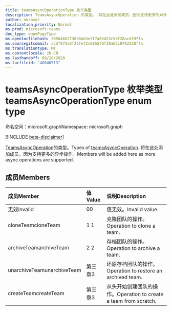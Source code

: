 ```yaml
---
title: teamsAsyncOperationType 枚举类型
description: TeamsAsyncOperation 的类型。 将在此处添加成员，因为支持更多的异步操作。
author: nkramer
localization_priority: Normal
ms.prod: microsoft-teams
doc_type: enumPageType
ms.openlocfilehash: 3056466273638ab3e7f7a05d23c53f28acd297fa
ms.sourcegitcommit: acdf972e2f25fef2c6855f6f28a63c0762228ffa
ms.translationtype: MT
ms.contentlocale: zh-CN
ms.lasthandoff: 09/18/2020
ms.locfileid: "48046513"
---
```

# <a name="teamsasyncoperationtype-enum-type"></a><span data-ttu-id="583a9-104">teamsAsyncOperationType 枚举类型</span><span class="sxs-lookup"><span data-stu-id="583a9-104">teamsAsyncOperationType enum type</span></span>

<span data-ttu-id="583a9-105">命名空间：microsoft.graph</span><span class="sxs-lookup"><span data-stu-id="583a9-105">Namespace: microsoft.graph</span></span>

[!INCLUDE [beta-disclaimer](../../includes/beta-disclaimer.md)]

<span data-ttu-id="583a9-106">[TeamsAsyncOperation](teamsasyncoperation.md)的类型。</span><span class="sxs-lookup"><span data-stu-id="583a9-106">Types of [teamsAsyncOperation](teamsasyncoperation.md).</span></span> <span data-ttu-id="583a9-107">将在此处添加成员，因为支持更多的异步操作。</span><span class="sxs-lookup"><span data-stu-id="583a9-107">Members will be added here as more async operations are supported.</span></span>

## <a name="members"></a><span data-ttu-id="583a9-108">成员</span><span class="sxs-lookup"><span data-stu-id="583a9-108">Members</span></span>

| <span data-ttu-id="583a9-109">成员</span><span class="sxs-lookup"><span data-stu-id="583a9-109">Member</span></span> | <span data-ttu-id="583a9-110">值</span><span class="sxs-lookup"><span data-stu-id="583a9-110">Value</span></span>| <span data-ttu-id="583a9-111">说明</span><span class="sxs-lookup"><span data-stu-id="583a9-111">Description</span></span> |
|:---------------|:--------|:----------|
|<span data-ttu-id="583a9-112">无效</span><span class="sxs-lookup"><span data-stu-id="583a9-112">invalid</span></span>|<span data-ttu-id="583a9-113">0</span><span class="sxs-lookup"><span data-stu-id="583a9-113">0</span></span>|<span data-ttu-id="583a9-114">值无效。</span><span class="sxs-lookup"><span data-stu-id="583a9-114">Invalid value.</span></span>|
|<span data-ttu-id="583a9-115">cloneTeam</span><span class="sxs-lookup"><span data-stu-id="583a9-115">cloneTeam</span></span>|<span data-ttu-id="583a9-116">1 </span><span class="sxs-lookup"><span data-stu-id="583a9-116">1</span></span>|<span data-ttu-id="583a9-117">克隆团队的操作。</span><span class="sxs-lookup"><span data-stu-id="583a9-117">Operation to clone a team.</span></span>|
|<span data-ttu-id="583a9-118">archiveTeam</span><span class="sxs-lookup"><span data-stu-id="583a9-118">archiveTeam</span></span>|<span data-ttu-id="583a9-119">2 </span><span class="sxs-lookup"><span data-stu-id="583a9-119">2</span></span>|<span data-ttu-id="583a9-120">存档团队的操作。</span><span class="sxs-lookup"><span data-stu-id="583a9-120">Operation to archive a team.</span></span>|
|<span data-ttu-id="583a9-121">unarchiveTeam</span><span class="sxs-lookup"><span data-stu-id="583a9-121">unarchiveTeam</span></span>|<span data-ttu-id="583a9-122">第三章</span><span class="sxs-lookup"><span data-stu-id="583a9-122">3</span></span>|<span data-ttu-id="583a9-123">还原存档团队的操作。</span><span class="sxs-lookup"><span data-stu-id="583a9-123">Operation to restore an archived team.</span></span>|
|<span data-ttu-id="583a9-124">createTeam</span><span class="sxs-lookup"><span data-stu-id="583a9-124">createTeam</span></span>|<span data-ttu-id="583a9-125">第三章</span><span class="sxs-lookup"><span data-stu-id="583a9-125">3</span></span>|<span data-ttu-id="583a9-126">从头开始创建团队的操作。</span><span class="sxs-lookup"><span data-stu-id="583a9-126">Operation to create a team from scratch.</span></span>|



